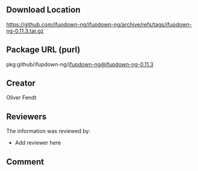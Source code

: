 ## Download Location

https://github.com/ifupdown-ng/ifupdown-ng/archive/refs/tags/ifupdown-ng-0.11.3.tar.gz

## Package URL (purl)

pkg:github/ifupdown-ng/ifupdown-ng@ifupdown-ng-0.11.3

## Creator

Oliver Fendt

## Reviewers

The information was reviewed by:

* Add reviewer here

## Comment

